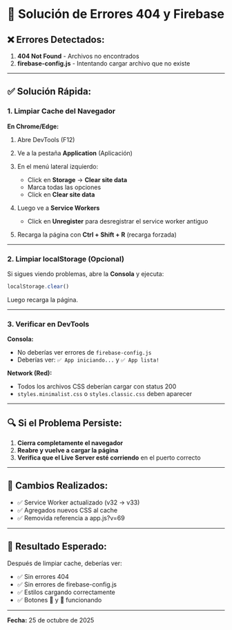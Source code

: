 # 🔧 Solución de Errores 404 y Firebase

## ❌ Errores Detectados:

1. **404 Not Found** - Archivos no encontrados
2. **firebase-config.js** - Intentando cargar archivo que no existe

---

## ✅ Solución Rápida:

### 1. **Limpiar Cache del Navegador**

**En Chrome/Edge:**
1. Abre DevTools (F12)
2. Ve a la pestaña **Application** (Aplicación)
3. En el menú lateral izquierdo:
   - Click en **Storage** → **Clear site data**
   - Marca todas las opciones
   - Click en **Clear site data**

4. Luego ve a **Service Workers**
   - Click en **Unregister** para desregistrar el service worker antiguo

5. Recarga la página con **Ctrl + Shift + R** (recarga forzada)

---

### 2. **Limpiar localStorage (Opcional)**

Si sigues viendo problemas, abre la **Consola** y ejecuta:

```javascript
localStorage.clear()
```

Luego recarga la página.

---

### 3. **Verificar en DevTools**

**Consola:**
- No deberías ver errores de `firebase-config.js`
- Deberías ver: `✅ App iniciando...` y `✅ App lista!`

**Network (Red):**
- Todos los archivos CSS deberían cargar con status 200
- `styles.minimalist.css` o `styles.classic.css` deben aparecer

---

## 🔍 Si el Problema Persiste:

1. **Cierra completamente el navegador**
2. **Reabre y vuelve a cargar la página**
3. **Verifica que el Live Server esté corriendo** en el puerto correcto

---

## 📝 Cambios Realizados:

- ✅ Service Worker actualizado (v32 → v33)
- ✅ Agregados nuevos CSS al cache
- ✅ Removida referencia a app.js?v=69

---

## 🎯 Resultado Esperado:

Después de limpiar cache, deberías ver:
- ✅ Sin errores 404
- ✅ Sin errores de firebase-config.js
- ✅ Estilos cargando correctamente
- ✅ Botones 🎨 y 🌙 funcionando

---

**Fecha:** 25 de octubre de 2025

